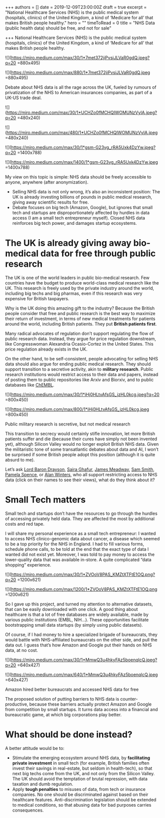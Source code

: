 +++
authors = []
date = 2019-12-09T23:00:00Z
draft = true
excerpt = "National Healthcare Services (NHS) is the public medical system (hospitals, clinics) of the United Kingdom, a kind of ‘Medicare for all’ that makes British people healthy."
hero = ""
timeToRead = 0
title = "NHS Data (public health data) should be free, and not for sale"

+++
National Healthcare Services (NHS) is the public medical system (hospitals, clinics) of the United Kingdom, a kind of ‘Medicare for all’ that makes British people healthy.

![](https://miro.medium.com/max/30/1*7met372jiPvsiJLVaR0gdQ.jpeg?q=20 =880x495)

![](https://miro.medium.com/max/880/1*7met372jiPvsiJLVaR0gdQ.jpeg =880x495)

Debate about NHS data is all the rage across the UK, fueled by rumours of privatization of the NHS to American insurances companies, as part of a UK-US trade deal.

![](https://miro.medium.com/max/30/1*UCHZo0fMCHQIWOMUNzVyIA.jpeg?q=20 =480x240)

![](https://miro.medium.com/max/480/1*UCHZo0fMCHQIWOMUNzVyIA.jpeg =480x240)

![](https://miro.medium.com/max/30/1*gsm-G23vg_rRA5Uxk4DzYw.jpeg?q=20 =1400x788)

![](https://miro.medium.com/max/1400/1*gsm-G23vg_rRA5Uxk4DzYw.jpeg =1400x788)

My view on this topic is simple: NHS data should be freely accessible to anyone, anywhere (after anonymization).

* Selling NHS data is not only wrong, it’s also an inconsistent position: The UK is already investing billions of pounds in public medical research, giving away scientific results for free.
* Debate focuses on big tech (Amazon, Google), but ignores that small tech and startups are disproportionately affected by hurdles in data access (I am a small tech entrepreneur myself). Closed NHS data reinforces big tech power, and damages startup ecosystems.

# The UK is already giving away bio-medical data for free through public research

The UK is one of the world leaders in public bio-medical research. Few countries have the budget to produce world-class medical research like the UK. This research is freely used by the private industry around the world, including big techs and big pharmas, even if this research was very expensive for British taxpayers.

Why is the UK doing this amazing gift to the industry? Because the British people consider that free and public research is the best way to maximize their return of investment, in terms of new medical treatments for patients around the world, including British patients. They put **British patients first**.

Many radical advocates of regulation don’t support regulating the flow of public research data. Instead, they argue for price regulation downstream, like Congresswoman Alexandria Ocasio-Cortez in the United States. This price regulation already exists in the UK.

On the other hand, to be self-consistent, people advocating for selling NHS data should also argue for ending public medical research. They should support transition to a secretive activity, akin to **military research**. Public research institutions would restrict access to their data and papers, instead of posting them to public repositories like Arxiv and Biorxiv, and to public databases like [ChEMBL](https://www.ebi.ac.uk/chembl/).

![](https://miro.medium.com/max/30/1*iHj0HLtvAfsGS_jzHL0kcg.jpeg?q=20 =800x450)

![](https://miro.medium.com/max/800/1*iHj0HLtvAfsGS_jzHL0kcg.jpeg =800x450)

Public military research is secretive, but not medical research

This transition to secrecy would certainly stifle innovation, let more British patients suffer and die (because their cures have simply not been invented yet), although Silicon Valley would no longer exploit British NHS data. Given the militaristic tone of some transatlantic debates about data and AI, I won’t be surprised if some British people adopt this position (although it is quite absurd to me).

Let’s ask [Lord Baron Drayson](https://www.bloomberg.com/news/articles/2019-07-18/a-former-science-minister-wants-to-fund-the-nhs-by-selling-patient-data), [Saira Ghafur](https://www.kingsfund.org.uk/sites/default/files/2019-03/Saira%20Ghafur_0.pdf), [James Meadway](https://www.theguardian.com/commentisfree/2019/dec/09/nhs-data-goldmine-value-private-companies), [Sam Smith](https://www.prospectmagazine.co.uk/politics/nhs-election-health-data-amazon-brexit-sold-off-breach), [Pamela Spence](https://www.ey.com/en_gl/life-sciences/how-we-can-place-a-value-on-health-care-data), or [Alan Winters](https://www.thetimes.co.uk/article/us-tech-firms-want-access-to-10bn-nhs-health-data-zpqwkj6pp), who all support restricting access to NHS data (click on their names to see their views), what do they think about it?

# Small Tech matters

Small tech and startups don’t have the resources to go through the hurdles of accessing privately held data. They are affected the most by additional costs and red tape.

I will share my personal experience as a small tech entrepreneur: I wanted to access NHS clinico-genomic data about cancer, a disease which seemed to be a top priority for the NHS in England. I had to fill various forms, schedule phone calls, to be told at the end that the exact type of data I wanted did not exist yet. Moreover, I was told to pay money to access the lower-quality data that was available in-store. A quite complicated “data shopping” experience.

![](https://miro.medium.com/max/30/1*ZVOoV8PAS_KMZtXTFtE1OQ.png?q=20 =1200x621)

![](https://miro.medium.com/max/1200/1*ZVOoV8PAS_KMZtXTFtE1OQ.png =1200x621)

So I gave up this project, and turned my attention to alternative datasets, that can be easily downloaded with one click. A good thing about healthcare is that a lot of free databases are widely available, made by various public institutions (EMBL, NIH…). These opportunities facilitate bootstrapping small data startups (by simply using public datasets).

Of course, if I had money to hire a specialized brigade of bureaucrats, they would battle with NHS-affiliated bureaucrats on the other side, and pull the data out. I guess that’s how Amazon and Google put their hands on NHS data, at no cost.

![](https://miro.medium.com/max/30/1*MmwQ3u4hkyFAz5boenqlcQ.jpeg?q=20 =640x427)

![](https://miro.medium.com/max/640/1*MmwQ3u4hkyFAz5boenqlcQ.jpeg =640x427)

Amazon hired better bureaucrats and accessed NHS data for free

The proposed solution of putting barriers to NHS data is counter-productive, because these barriers actually protect Amazon and Google from competition by small startups. It turns data access into a financial and bureaucratic game, at which big corporations play better.

# What should be done instead?

A better attitude would be to:

* Stimulate the emerging ecosystem around NHS data, by **facilitating private investment** in small tech (for example, British families often invest their savings in real-estate, but seldom in health-tech), so that next big techs come from the UK, and not only from the Silicon Valley. The UK should avoid the temptation of brutal repression, with data taxation and dumb regulation.
* Apply **tough penalties** to misuses of data, from tech or insurance companies. No one should be discriminated against based on their healthcare features. Anti-discrimination legislation should be extended to medical conditions, so that abusing data for bad purposes carries consequences.